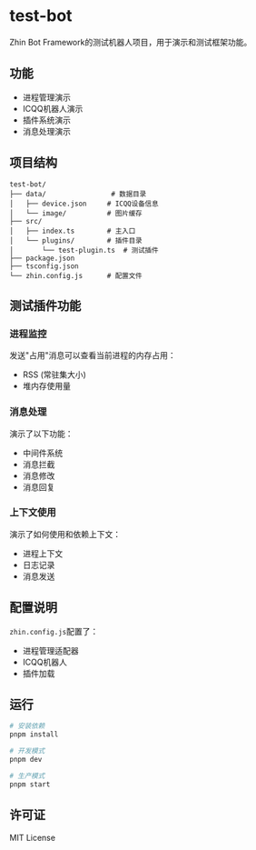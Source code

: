 # test-bot

Zhin Bot Framework的测试机器人项目，用于演示和测试框架功能。

## 功能

- 进程管理演示
- ICQQ机器人演示
- 插件系统演示
- 消息处理演示

## 项目结构

```
test-bot/
├── data/                # 数据目录
│   ├── device.json     # ICQQ设备信息
│   └── image/          # 图片缓存
├── src/
│   ├── index.ts        # 主入口
│   └── plugins/        # 插件目录
│       └── test-plugin.ts  # 测试插件
├── package.json
├── tsconfig.json
└── zhin.config.js      # 配置文件
```

## 测试插件功能

### 进程监控

发送"占用"消息可以查看当前进程的内存占用：
- RSS (常驻集大小)
- 堆内存使用量

### 消息处理

演示了以下功能：
- 中间件系统
- 消息拦截
- 消息修改
- 消息回复

### 上下文使用

演示了如何使用和依赖上下文：
- 进程上下文
- 日志记录
- 消息发送

## 配置说明

`zhin.config.js`配置了：
- 进程管理适配器
- ICQQ机器人
- 插件加载

## 运行

```bash
# 安装依赖
pnpm install

# 开发模式
pnpm dev

# 生产模式
pnpm start
```

## 许可证

MIT License